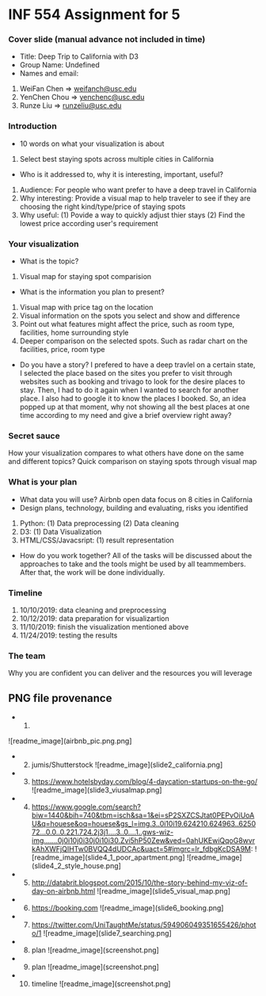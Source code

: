 # INF 554 Assignment for 5

### Cover slide (manual advance not included in time)
- Title: Deep Trip to California with D3
- Group Name: Undefined
- Names and email:
1. WeiFan Chen => weifanch@usc.edu
2. YenChen Chou => yenchenc@usc.edu
3. Runze Liu => runzeliu@usc.edu


### Introduction
- 10 words on what your visualization is about
1. Select best staying spots across multiple cities in California 

- Who is it addressed to, why it is interesting, important, useful?
1. Audience: For people who want prefer to have a deep travel in California
2. Why interesting: Provide a visual map to help traveler to see if they are choosing the right kind/type/price of staying spots
3. Why useful: 
    (1) Povide a way to quickly adjust thier stays
    (2) Find the lowest price according user's requirement


### Your visualization
- What is the topic?
1. Visual map for staying spot comparision

- What is the information you plan to present?
1. Visual map with price tag on the location
2. Visual information on the spots you select and show and difference
2. Point out what features might affect the price, such as room type, facilities, home surrounding style
3. Deeper comparison on the selected spots. Such as radar chart on the facilities, price, room type

- Do you have a story?
I prefered to have a deep travlel on a certain state, I selected the place based on the sites you prefer to visit through websites such as booking and trivago to look for the desire places to stay. Then, I had to do it again when I wanted to search for another place. I also had to google it to know the places I booked. So, an idea popped up at that moment, why not showing all the best places at one time according to my need and give a brief overview right away?


### Secret sauce
How your visualization compares to what others have done on the same and different topics?
Quick comparison on staying spots through visual map


### What is your plan
- What data you will use? Airbnb open data focus on 8 cities in California
- Design plans, technology, building and evaluating, risks you identified
1. Python: 
     (1) Data preprocessing
     (2) Data cleaning
2. D3:
     (1) Data Visualization
3. HTML/CSS/Javacsript:
     (1) result representation

- How do you work together?
All of the tasks will be discussed about the approaches to take and the tools might be used by all teammembers. After that, the work will be done individually.

### Timeline
1. 10/10/2019: data cleaning and preprocessing
2. 10/12/2019: data preparation for visualizartion
3. 11/10/2019: finish the visualization mentioned above
4. 11/24/2019: testing the results

### The team
Why you are confident you can deliver and the resources you will leverage


## PNG file provenance
* 1. 
![readme_image](airbnb_pic.png.png]
* 2. jumis/Shutterstock
![readme_image](slide2_california.png]
* 3. https://www.hotelsbyday.com/blog/4-daycation-startups-on-the-go/
![readme_image](slide3_viusalmap.png]
* 4. https://www.google.com/search?biw=1440&bih=740&tbm=isch&sa=1&ei=sP2SXZCSJtat0PEPvOiUoAU&q=houese&oq=houese&gs_l=img.3..0i10i19.624210.624963..625072...0.0..0.221.724.2j3j1....3..0....1..gws-wiz-img.......0j0i10j0i30j0i10i30.Zvi5hP50Zew&ved=0ahUKEwiQqoG8wvrkAhXWFjQIHTw0BVQQ4dUDCAc&uact=5#imgrc=lr_fdbgKcDSA9M: 
![readme_image](slide4_1_poor_apartment.png]
![readme_image](slide4_2_style_house.png]
* 5. http://databrit.blogspot.com/2015/10/the-story-behind-my-viz-of-day-on-airbnb.html 
![readme_image](slide5_visual_map.png]
* 6. https://booking.com
![readme_image](slide6_booking.png]
* 7. https://twitter.com/UniTaughtMe/status/594906049351655426/photo/1
![readme_image](slide7_searching.png]
* 8. plan
![readme_image](screenshot.png]
* 9. plan
![readme_image](screenshot.png]
* 10. timeline
![readme_image](screenshot.png]